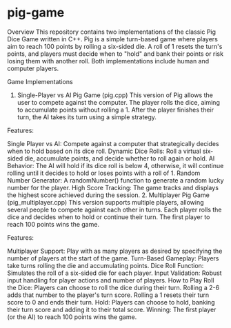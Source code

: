 # pig-game
Overview
This repository contains two implementations of the classic Pig Dice Game written in C++. Pig is a simple turn-based game where players aim to reach 100 points by rolling a six-sided die. A roll of 1 resets the turn's points, and players must decide when to "hold" and bank their points or risk losing them with another roll. Both implementations include human and computer players.

Game Implementations
1. Single-Player vs AI Pig Game (pig.cpp)
This version of Pig allows the user to compete against the computer. The player rolls the dice, aiming to accumulate points without rolling a 1. After the player finishes their turn, the AI takes its turn using a simple strategy.

Features:

Single Player vs AI: Compete against a computer that strategically decides when to hold based on its dice roll.
Dynamic Dice Rolls: Roll a virtual six-sided die, accumulate points, and decide whether to roll again or hold.
AI Behavior: The AI will hold if its dice roll is below 4, otherwise, it will continue rolling until it decides to hold or loses points with a roll of 1.
Random Number Generator: A randomNumber() function to generate a random lucky number for the player.
High Score Tracking: The game tracks and displays the highest score achieved during the session.
2. Multiplayer Pig Game (pig_multiplayer.cpp)
This version supports multiple players, allowing several people to compete against each other in turns. Each player rolls the dice and decides when to hold or continue their turn. The first player to reach 100 points wins the game.

Features:

Multiplayer Support: Play with as many players as desired by specifying the number of players at the start of the game.
Turn-Based Gameplay: Players take turns rolling the die and accumulating points.
Dice Roll Function: Simulates the roll of a six-sided die for each player.
Input Validation: Robust input handling for player actions and number of players.
How to Play
Roll the Dice: Players can choose to roll the dice during their turn. Rolling a 2-6 adds that number to the player's turn score. Rolling a 1 resets their turn score to 0 and ends their turn.
Hold: Players can choose to hold, banking their turn score and adding it to their total score.
Winning: The first player (or the AI) to reach 100 points wins the game.
